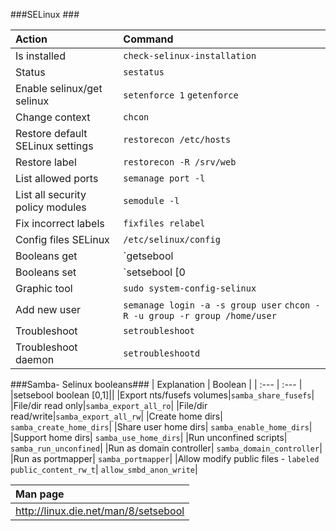 ###SELinux ###

| Action                                  | Command                                    |
| :---                                    | :---                                       |
| Is installed| `check-selinux-installation`| 
| Status            | `sestatus` |
| Enable selinux/get selinux|`setenforce 1` `getenforce`|
| Change context | `chcon` |
|Restore default SELinux settings|`restorecon /etc/hosts `|
|Restore label| `restorecon -R /srv/web`| 
| List allowed ports|`semanage port -l `| 
|List all security policy modules| `semodule -l `|
| Fix incorrect labels| `fixfiles relabel`| 
| Config files SELinux | `/etc/selinux/config `  |
| Booleans get  | `getsebool | grep X`) |
| Booleans set| `setsebool [0|1]`  |
| Graphic tool| `sudo system-config-selinux` |
|Add new user| `semanage login -a -s group user` `chcon -R -u group -r group /home/user`|
|Troubleshoot|`setroubleshoot` |
|Troubleshoot daemon| `setroubleshootd`|


###Samba- Selinux booleans###
| Explanation                                | Boolean                                  |
| :---                                    | :---                                       |
|setsebool boolean [0,1]||
|Export nts/fusefs volumes|`samba_share_fusefs`|
|File/dir read only|`samba_export_all_ro`|
|File/dir read/write|`samba_export_all_rw`|
|Create home dirs| `samba_create_home_dirs`| 
|Share user home dirs| `samba_enable_home_dirs`| 
|Support home dirs| `samba_use_home_dirs`|
|Run unconfined scripts| `samba_run_unconfined`|
|Run as domain controller| `samba_domain_controller`|
|Run as portmapper| `samba_portmapper`|
|Allow modify public files - `labeled public_content_rw_t`|  `allow_smbd_anon_write`|

|Man page|
|:---|
|http://linux.die.net/man/8/setsebool|
